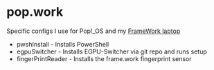 # pop.work
Specific configs I use for Pop!_OS and my [FrameWork laptop](https://frame.work)

- pwshInstall - Installs PowerShell
- egpuSwitcher - Installs EGPU-Switcher via git repo and runs setup
- fingerPrintReader - Installs the frame.work fingerprint sensor
